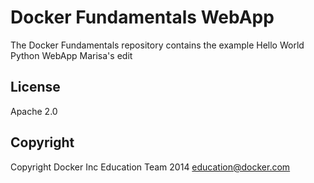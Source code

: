 Docker Fundamentals WebApp
==========================

The Docker Fundamentals repository contains the example Hello World Python WebApp
Marisa's edit
## License

Apache 2.0

## Copyright

Copyright Docker Inc Education Team 2014 <education@docker.com>
